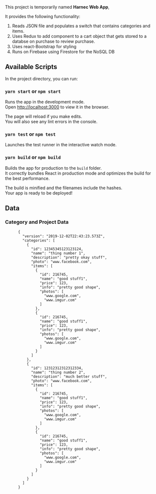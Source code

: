 This project is temporarily named **Harnec Web App**,

It provides the following functionality:

1. Reads JSON file and populates a switch that contains categories and items.
2. Uses Redux to add component to a cart object that gets stored to a databse on purchase to review purchase.
3. Uses react-Bootstrap for styling
4. Runs on Firebase using Firestore for the NoSQL DB

## Available Scripts

In the project directory, you can run:

### `yarn start` or `npm start`

Runs the app in the development mode.<br />
Open [http://localhost:3000](http://localhost:3000) to view it in the browser.

The page will reload if you make edits.<br />
You will also see any lint errors in the console.

### `yarn test` or `npm test`

Launches the test runner in the interactive watch mode.

### `yarn build` or `npm build`

Builds the app for production to the `build` folder.<br />
It correctly bundles React in production mode and optimizes the build for the best performance.

The build is minified and the filenames include the hashes.<br />
Your app is ready to be deployed!

## Data

### Category and Project Data

          {
            "version": "2019-12-02T22:43:23.573Z",
            "categories": [
              {
                "id": 12345345123123124,
                "name": "thing number 1",
                "description": "pretty okay stuff",
                "photo": "www.facebook.com",
                "items": [
                  {
                    "id": 216745,
                    "name": "good stuff1",
                    "price": 123,
                    "info": "pretty good shape",
                    "photos": [
                      "www.google.com",
                      "www.imgur.com"
                    ]
                  },
                  {
                    "id": 216745,
                    "name": "good stuff1",
                    "price": 123,
                    "info": "pretty good shape",
                    "photos": [
                      "www.google.com",
                      "www.imgur.com"
                    ]
                  }
                ]
              },
              {
                "id": 12312312312312334,
                "name": "thing number 2",
                "description": "much better stuff",
                "photo": "www.facebook.com",
                "items": [
                  {
                    "id": 216745,
                    "name": "good stuff1",
                    "price": 123,
                    "info": "pretty good shape",
                    "photos": [
                      "www.google.com",
                      "www.imgur.com"
                    ]
                  },
                  {
                    "id": 216745,
                    "name": "good stuff1",
                    "price": 123,
                    "info": "pretty good shape",
                    "photos": [
                      "www.google.com",
                      "www.imgur.com"
                    ]
                  }
                ]
              }
            ]
          }
